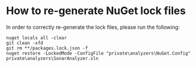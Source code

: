 # How to re-generate NuGet lock files

In order to correctly re-generate the lock files, please run the following:

```
nuget locals all -clear
git clean -xfd
git rm **/packages.lock.json -f
nuget restore -LockedMode -ConfigFile "private\analyzers\NuGet.Config" private\analyzers\SonarAnalyzer.sln
```
